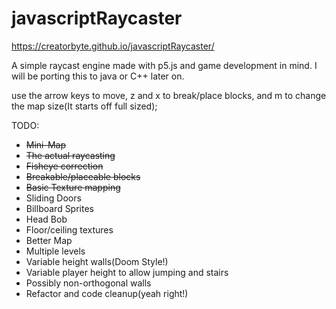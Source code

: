# javascriptRaycaster
https://creatorbyte.github.io/javascriptRaycaster/

A simple raycast engine made with p5.js and game development in mind.
I will be porting this to java or C++ later on.

use the arrow keys to move, z and x to break/place blocks, and m to change the map size(It starts off full sized);

TODO:
- ~~Mini-Map~~
- ~~The actual raycasting~~
- ~~Fisheye correction~~
- ~~Breakable/placeable blocks~~
- ~~Basic Texture mapping~~
- Sliding Doors
- Billboard Sprites
- Head Bob
- Floor/ceiling textures
- Better Map
- Multiple levels
- Variable height walls(Doom Style!)
- Variable player height to allow jumping and stairs
- Possibly non-orthogonal walls
- Refactor and code cleanup(yeah right!)

